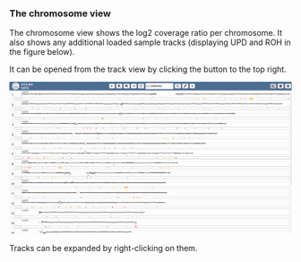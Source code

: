 ### The chromosome view

The chromosome view shows the log2 coverage ratio per chromosome. It also shows any additional loaded sample tracks (displaying UPD and ROH in the figure below).

It can be opened from the track view by clicking the button to the top right.

![Chromosome view](../img/chromosome_view.PNG)

Tracks can be expanded by right-clicking on them.
